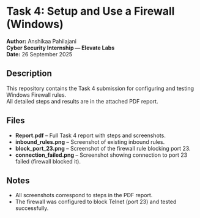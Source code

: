# Task 4: Setup and Use a Firewall (Windows)

**Author:** Anshikaa Pahilajani  
**Cyber Security Internship — Elevate Labs**  
**Date:** 26 September 2025

## Description
This repository contains the Task 4 submission for configuring and testing Windows Firewall rules.  
All detailed steps and results are in the attached PDF report.

## Files
- **Report.pdf** – Full Task 4 report with steps and screenshots.  
- **inbound_rules.png** – Screenshot of existing inbound rules.  
- **block_port_23.png** – Screenshot of the firewall rule blocking port 23.  
- **connection_failed.png** – Screenshot showing connection to port 23 failed (firewall blocked it).

## Notes
- All screenshots correspond to steps in the PDF report.  
- The firewall was configured to block Telnet (port 23) and tested successfully.
